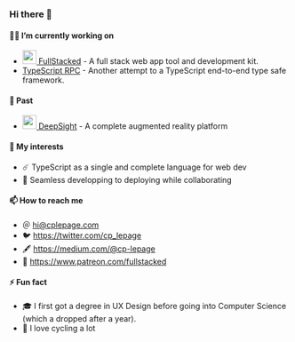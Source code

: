 ### Hi there 👋

#### 👨‍💻 I’m currently working on 

- <a href="https://github.com/cplepage/fullstacked">
  <img src="https://fullstacked.org/favicon.png" height="25" />
  FullStacked</a> - A full stack web app tool and development kit.
- <a href="https://github.com/cplepage/typescript-rpc">
  TypeScript RPC</a> - Another attempt to a TypeScript end-to-end type safe framework.

#### 📜 Past

- <a href="https://www.deepsight.ca/">
  <img src="https://www.deepsight.ca/menu-cropped-favicon-150x150.png" height="25" />
  DeepSight</a> - A complete augmented reality platform

#### 🤔 My interests

- ☄️ TypeScript as a single and complete language for web dev
- 🚀 Seamless developping to deploying while collaborating

#### 📫 How to reach me

- ＠ hi@cplepage.com
- 🐦 https://twitter.com/cp_lepage
- 🖋 https://medium.com/@cp-lepage
- 🤝 https://www.patreon.com/fullstacked

#### ⚡ Fun fact

- 🎓 I first got a degree in UX Design before going into Computer Science (which a dropped after a year).
- 🚴 I love cycling a lot
